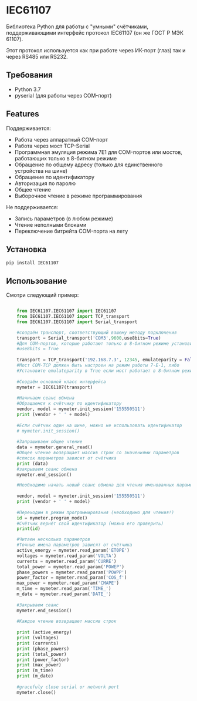 IEC61107
===============
Библиотека Python для работы с "умными" счётчиками, поддерживающими интерфейс протокол IEC61107 (он же ГОСТ Р МЭК 61107).

Этот протокол используется как при работе через ИК-порт (глаз) так и через RS485 или RS232.

Требования
--------------
- Python 3.7
- pyserial  (для работы через COM-порт)

Features
-------------

Поддерживается:
- Работа через аппаратный COM-порт
- Работа через мост TCP-Serial
- Программная эмуляция режима 7Е1 для COM-портов или мостов, работающих только в 8-битном режиме
- Обращение по общему адресу (только для единственного устройства на шине)
- Обращение по идентификатору
- Авторизация по паролю
- Общее чтение
- Выборочное чтение в режиме программирования

Не поддерживается:
 - Запись параметров (в любом режиме)
 - Чтение неполными блоками
 - Переключение битрейта COM-порта на лету

Установка
------------
`pip install IEC61107`

Использование
-----
Смотри следующий пример:
```python

    from IEC61107.IEC61107 import IEC61107
	from IEC61107.IEC61107 import TCP_transport
	from IEC61107.IEC61107 import Serial_transport

	#создаём транспорт, соответствующий вашему методу подключения
	transport = Serial_transport('COM3',9600,use8bits=True)
	#Для COM-портов, которые работают только в 8-битном режиме установите 
	#use8bits = True
	
	transport = TCP_transport('192.168.7.3', 12345, emulateparity = False )
    #Мост COM-TCP должен быть настроен на режим работы 7-Е-1, либо
	#Установите emulateparity в True если мост работает в 8-битном режиме
	
    #Создаём основной класс интерфейса
	mymeter = IEC61107(transport)
    
    #Начинаем сеанс обмена
    #Обращаемся к счётчику по идентификатору
	vendor, model = mymeter.init_session('155550511')
	print (vendor + ' ' + model)
    
    #Если счётчик один на шине, можно не использовать идентификатор
    # mymeter.init_session() 
    
    #Запрашиваем общее чтение
	data = mymeter.general_read()
	#Общее чтение возвращает массив строк со значениями параметров
	#список параметров зависит от счётчика
	print (data)
	#закрываем сеанс обмена
	mymeter.end_session()

    #Необходимо начать новый сеанс обмена для чтения именованных параметров после общегно чтения (ограничение протокола)
	
	vendor, model = mymeter.init_session('155550511')
	print (vendor + ' ' + model)
    
    #Переходим в режим программирования (необходимо для чтения!)
	id = mymeter.program_mode()
	#Счётчик вернёт свой идентификатор (можно его проверить)
	print(id)

    #Читаем несколько параметров
	#Точные имена параметров зависят от счётчика
	active_energy = mymeter.read_param('ET0PE')
	voltages = mymeter.read_param('VOLTA')
	currents = mymeter.read_param('CURRE')
	total_power = mymeter.read_param('POWEP')
	phase_powers = mymeter.read_param('POWPP')
	power_factor = mymeter.read_param('COS_f')
	max_power = mymeter.read_param('CMAPE')
	m_time = mymeter.read_param('TIME_')
	m_date = mymeter.read_param('DATE_')
	
	#Закрываем сеанс
	mymeter.end_session()
    
    #Каждое чтение возвращает массив строк
    
	print (active_energy)
	print (voltages)
	print (currents)
	print (phase_powers)
	print (total_power)
	print (power_factor)
	print (max_power)
	print (m_time)
	print (m_date)
	
	#gracefuly close serial or network port  
	mymeter.close()
```
